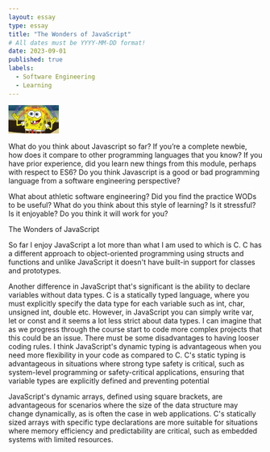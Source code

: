 ```yaml
---
layout: essay
type: essay
title: "The Wonders of JavaScript"
# All dates must be YYYY-MM-DD format!
date: 2023-09-01
published: true
labels:
  - Software Engineering
  - Learning
---
```


<img width="100px" class="rounded float-start pe-4" src="../img/Imaginationspongbob.jpg">

What do you think about Javascript so far? If you’re a complete newbie, how does it compare to other programming languages that you know? If you have prior experience, did you learn new things from this module, perhaps with respect to ES6? Do you think Javascript is a good or bad programming language from a software engineering perspective?

What about athletic software engineering? Did you find the practice WODs to be useful? What do you think about this style of learning? Is it stressful? Is it enjoyable? Do you think it will work for you?

The Wonders of JavaScript

So far I enjoy JavaScript a lot more than what I am used to which is C. C has a different approach to object-oriented programming using structs and functions and unlike JavaScript it doesn't have built-in support for classes and prototypes. 

Another difference in JavaScript that's significant is the ability to declare variables without data types. C is a statically typed language, where you must explicitly specify the data type for each variable such as int, char, unsigned int, double etc. However, in JavaScript you can simply write var, let or const and it seems a lot less strict about data types. I can imagine that as we progress through the course start to code more complex projects that this could be an issue. There must be some disadvantages to having looser coding rules. I think JavaScript's dynamic typing is advantageous when you need more flexibility in your code as compared to C. C's static typing is advantageous in situations where strong type safety is critical, such as system-level programming or safety-critical applications, ensuring that variable types are explicitly defined and preventing potential 

JavaScript's dynamic arrays, defined using square brackets, are advantageous for scenarios where the size of the data structure may change dynamically, as is often the case in web applications. C's statically sized arrays with specific type declarations are more suitable for situations where memory efficiency and predictability are critical, such as embedded systems with limited resources.


